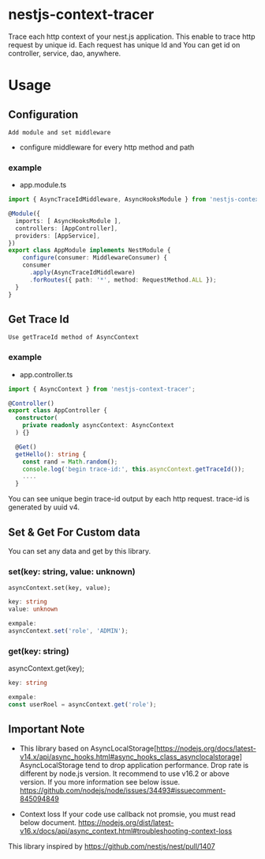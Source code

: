 # nestjs-context-tracer
Trace each http context of your nest.js application.
This enable to trace http request by unique id. Each request has unique Id and You can get id on controller, service, dao, anywhere.


# Usage
## Configuration

`Add module and set middleware` 
- configure middleware for every http method and path

### example 
- app.module.ts
```ts
import { AsyncTraceIdMiddleware, AsyncHooksModule } from 'nestjs-context-tracer';

@Module({
  imports: [ AsyncHooksModule ],
  controllers: [AppController],
  providers: [AppService],
})
export class AppModule implements NestModule {
    configure(consumer: MiddlewareConsumer) {
    consumer
      .apply(AsyncTraceIdMiddleware)
      .forRoutes({ path: '*', method: RequestMethod.ALL });
  }
}
```

## Get Trace Id
`Use getTraceId method of AsyncContext `

### example
- app.controller.ts

```ts
import { AsyncContext } from 'nestjs-context-tracer';

@Controller()
export class AppController {
  constructor(
    private readonly asyncContext: AsyncContext
  ) {}

  @Get()
  getHello(): string {
    const rand = Math.random();
    console.log('begin trace-id:', this.asyncContext.getTraceId());
    ....
  }
```
You can see unique begin trace-id output by each http request.
trace-id is generated by uuid v4.


## Set & Get For Custom data
You can set any data and get by this library.

### set(key: string, value: unknown)
`asyncContext.set(key, value);`


```ts
key: string
value: unknown

exmpale:
asyncContext.set('role', 'ADMIN');
```


### get(key: string)
asyncContext.get(key);

```ts
key: string

exmpale:
const userRoel = asyncContext.get('role');
```


## Important Note
- This library based on AsyncLocalStorage[https://nodejs.org/docs/latest-v14.x/api/async_hooks.html#async_hooks_class_asynclocalstorage]
AsyncLocalStorage tend to drop application performance.
Drop rate is different by node.js version. It recommend to use v16.2 or above version.
If you more information see below issue. 
https://github.com/nodejs/node/issues/34493#issuecomment-845094849

- Context loss
If your code use callback not promsie, you must read below document. 
https://nodejs.org/dist/latest-v16.x/docs/api/async_context.html#troubleshooting-context-loss

This library inspired by https://github.com/nestjs/nest/pull/1407